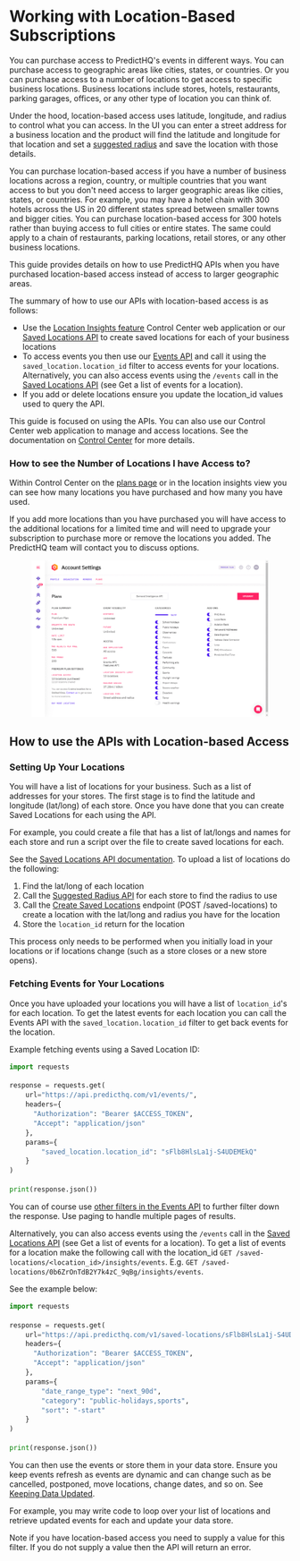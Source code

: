 # Working with Location-Based Subscriptions

You can purchase access to PredictHQ's events in different ways. You can purchase access to geographic areas like cities, states, or countries. Or you can purchase access to a number of locations to get access to specific business locations. Business locations include stores, hotels, restaurants, parking garages, offices, or any other type of location you can think of.

Under the hood, location-based access uses latitude, longitude, and radius to control what you can access. In the UI you can enter a street address for a business location and the product will find the latitude and longitude for that location and set a [suggested radius](../../../../api/suggested-radius/get-suggested-radius.md) and save the location with those details.

You can purchase location-based access if you have a number of business locations across a region, country, or multiple countries that you want access to but you don't need access to larger geographic areas like cities, states, or countries. For example, you may have a hotel chain with 300 hotels across the US in 20 different states spread between smaller towns and bigger cities. You can purchase location-based access for 300 hotels rather than buying access to full cities or entire states. The same could apply to a chain of restaurants, parking locations, retail stores, or any other business locations.

This guide provides details on how to use PredictHQ APIs when you have purchased location-based access instead of access to larger geographic areas.

The summary of how to use our APIs with location-based access is as follows:

* Use the [Location Insights feature](https://www.predicthq.com/support/category/location-insights) Control Center web application or our [Saved Locations API](../../../../api/saved-locations/) to create saved locations for each of your business locations
* To access events you then use our [Events API](../../../../api/events/search-events.md) and call it using the `saved_location.location_id` filter to access events for your locations. Alternatively, you can also access events using the `/events` call in the [Saved Locations API](../../../../api/saved-locations/search-saved-locations.md) (see Get a list of events for a location).
* If you add or delete locations ensure you update the location\_id values used to query the API.

This guide is focused on using the APIs. You can also use our Control Center web application to manage and access locations. See the documentation on [Control Center](https://www.predicthq.com/support) for more details.

### How to see the Number of Locations I have Access to?

Within Control Center on the [plans page](https://control.predicthq.com/settings/plans/api) or in the location insights view you can see how many locations you have purchased and how many you have used.

If you add more locations than you have purchased you will have access to the additional locations for a limited time and will need to upgrade your subscription to purchase more or remove the locations you added. The PredictHQ team will contact you to discuss options.

<figure><img src="../../../../.gitbook/assets/location-insights-number-purchased.png" alt=""><figcaption></figcaption></figure>

## How to use the APIs with Location-based Access

### Setting Up Your Locations

You will have a list of locations for your business. Such as a list of addresses for your stores. The first stage is to find the latitude and longitude (lat/long) of each store. Once you have done that you can create Saved Locations for each using the API.

For example, you could create a file that has a list of lat/longs and names for each store and run a script over the file to create saved locations for each.

See the [Saved Locations API documentation](../../../../api/saved-locations/). To upload a list of locations do the following:

1. Find the lat/long of each location
2. Call the [Suggested Radius API](../../../../api/suggested-radius/get-suggested-radius.md) for each store to find the radius to use
3. Call the [Create Saved Locations](../../../../api/saved-locations/create-a-saved-location.md) endpoint (POST /saved-locations) to create a location with the lat/long and radius you have for the location
4. Store the `location_id` return for the location

This process only needs to be performed when you initially load in your locations or if locations change (such as a store closes or a new store opens).

### Fetching Events for Your Locations

Once you have uploaded your locations you will have a list of `location_id`'s for each location. To get the latest events for each location you can call the Events API with the `saved_location.location_id` filter to get back events for the location.

Example fetching events using a Saved Location ID:

```python
import requests

response = requests.get(
    url="https://api.predicthq.com/v1/events/",
    headers={
      "Authorization": "Bearer $ACCESS_TOKEN",
      "Accept": "application/json"
    },
    params={
        "saved_location.location_id": "sFlb8HlsLa1j-S4UDEMEkQ"
    }
)

print(response.json())
```

You can of course use [other filters in the Events API](../../../../api/events/search-events.md#query-parameters) to further filter down the response. Use paging to handle multiple pages of results.

Alternatively, you can also access events using the `/events` call in the [Saved Locations API](../../../../api/saved-locations/search-events-for-a-saved-location.md) (see Get a list of events for a location). To get a list of events for a location make the following call with the location\_id `GET /saved-locations/<location_id>/insights/events`. E.g. `GET /saved-locations/0b6ZrOnTdB2Y7k4zC_9qBg/insights/events`.

See the example below:

```python
import requests

response = requests.get(
    url="https://api.predicthq.com/v1/saved-locations/sFlb8HlsLa1j-S4UDEMEkQ/events",
    headers={
      "Authorization": "Bearer $ACCESS_TOKEN",
      "Accept": "application/json"
    },
    params={
        "date_range_type": "next_90d",
        "category": "public-holidays,sports",
        "sort": "-start"
    }
)

print(response.json())
```

You can then use the events or store them in your data store. Ensure you keep events refresh as events are dynamic and can change such as be cancelled, postponed, move locations, change dates, and so on. See [Keeping Data Updated](../../../../predicthq-api/bulk-data-delivery/keep-data-updated-via-api.md).

For example, you may write code to loop over your list of locations and retrieve updated events for each and update your data store.

Note if you have location-based access you need to supply a value for this filter. If you do not supply a value then the API will return an error.
